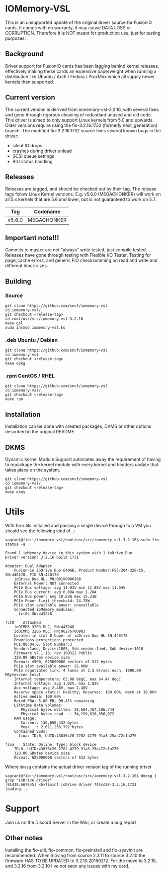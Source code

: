 # IOMemory-VSL
This is an unsupported update of the original driver source for FusionIO
cards. It comes with no warranty, it may cause DATA LOSS or CORRUPTION.
Therefore it is NOT meant for production use, just for testing purposes.

## Background
Driver support for FusionIO cards has been lagging behind kernel releases, effectively making these cards an expensive paperweight when running a distribution like Ubuntu / Arch / Fedora / ProxMox which all supply newer kernels than supported.

## Current version
The current version is derived from iomemory-vsl-3.2.16, with several fixes and gone through rigorous cleaning of redundant unused and old code. This driver is aimed to only support Linux kernels from 5.0 and upwards. Older versions require using the fio-3.2.16.1732 (formerly next_generation) branch.
The modified fio-3.2.16.1732 source fixes several known bugs in the driver:
- silent IO drops
- crashes during driver unload
- SCSI queue settings
- BIO status handling

## Releases
Releases are tagged, and should be checked out by their tag. The release tags follow Linux Kernel versions. E.g. v5.6.0 (MEGACHONKER) will work on all 5.x kernels that are 5.6 and lower, but is not guaranteed to work on 5.7.

| Tag | Codename |
| --- | --- |
| v5.6.0 | MEGACHONKER |

## Important note!!!
Commits to master are not "always" write tested, just compile tested. Releases have gone through testing with Flexible I/O Tester. Testing for page_cache errors, and generic FIO checksumming on read and write and different block sizes.

## Building
### Source
```
git clone https://github.com/snuf/iomemory-vsl
cd iomemory-vsl/
git checkout <release-tag>
cd root/usr/src/iomemory-vsl-3.2.16
make gpl
sudo insmod iomemory-vsl.ko
```
### .deb Ubuntu / Debian
```
git clone https://github.com/snuf/iomemory-vsl
cd iomemory-vsl
git checkout <release-tag>
make dpkg
```

### .rpm CentOS / RHEL
```
git clone https://github.com/snuf/iomemory-vsl
cd iomemory-vsl/
git checkout <release-tag>
make rpm
```

## Installation
Installation can be done with created packages, DKMS or other options described in the original README.


## DKMS
Dynamic Kernel Module Support automates away the requirement of having to repackage the kernel module with every kernel and headers update that takes place on the system.
```
git clone https://github.com/snuf/iomemory-vsl
cd iomemory-vsl/
git checkout <release-tag>
make dkms
```

# Utils
With fio-utils installed and passing a single device through to a VM  you should see the following kind of...:
```
vagrant@fio:~/iomemory-vsl/root/usr/src/iomemory-vsl-3.2.16$ sudo fio-status -a

Found 1 ioMemory device in this system with 1 ioDrive Duo
Driver version: 3.2.16 build 1731

Adapter: Dual Adapter
	Fusion-io ioDrive Duo 640GB, Product Number:FS3-204-320-CS, SN:440178, FIO SN:440178
	ioDrive Duo HL, PN:00190000108
	External Power: NOT connected
	PCIe Bus voltage: avg 11.93V min 11.88V max 11.94V
	PCIe Bus current: avg 0.89A max 1.28A
	PCIe Bus power: avg 10.83W max 15.23W
	PCIe Power limit threshold: 24.75W
	PCIe slot available power: unavailable
	Connected ioMemory modules:
	  fct0:	SN:443248

fct0	Attached
	ioDIMM3 320G MLC, SN:443248
	ioDIMM3 320G MLC, PN:00276700903
	Located in slot 0 Upper of ioDrive Duo HL SN:440178
	Powerloss protection: protected
	PCI:00:04.0, Slot Number:3
	Vendor:1aed, Device:1005, Sub vendor:1aed, Sub device:1010
	Firmware v7.1.13, rev 109322 Public
	320.00 GBytes device size
	Format: v500, 625000000 sectors of 512 bytes
	PCIe slot available power: 25.00W
	PCIe negotiated link: 4 lanes at 2.5 Gt/sec each, 1000.00 MBytes/sec total
	Internal temperature: 63.98 degC, max 64.47 degC
	Internal voltage: avg 1.02V, max 1.02V
	Aux voltage: avg 2.48V, max 2.48V
	Reserve space status: Healthy; Reserves: 100.00%, warn at 10.00%
	Active media: 100.00%
	Rated PBW: 5.00 PB, 99.41% remaining
	Lifetime data volumes:
	   Physical bytes written: 29,684,767,106,744
	   Physical bytes read   : 34,299,628,056,072
	RAM usage:
	   Current: 136,650,432 bytes
	   Peak   : 2,621,233,792 bytes
	Contained VSUs:
	  fioa:	ID:0, UUID:43836c20-2782-4279-91a3-25ac72c1a270

fioa	State: Online, Type: block device
	ID:0, UUID:43836c20-2782-4279-91a3-25ac72c1a270
	320.00 GBytes device size
	Format: 625000000 sectors of 512 bytes
```
Where `dmesg` contains the actual driver version tag of the running driver
```
vagrant@fio:~/iomemory-vsl/root/usr/src/iomemory-vsl-3.2.16$ dmesg | grep "ioDrive driver"
[91439.667645] <6>fioinf ioDrive driver 745cc88-3.2.16.1731                loading...
```

# Support
Join us on the Discord Server in the Wiki, or create a bug report

## Other notes
Installing the fio-util, fio-common, fio-preinstall and fio-sysvinit are
recommended.
When moving from source 2.3.11 to source 3.2.10 the firmware HAS TO BE UPDATED
to 3.2.10.20150212. For the move to 3.2.15, and 3.2.16 from 3.2.10 I've not seen any issues with my card.
